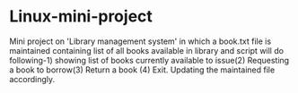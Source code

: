 # Linux-mini-project
Mini project on 'Library management system' in which a book.txt file is maintained containing list of all books available in library and script will do following-1) showing list of books currently available to issue(2) Requesting a book to borrow(3) Return a book  (4) Exit. Updating the maintained file accordingly.

